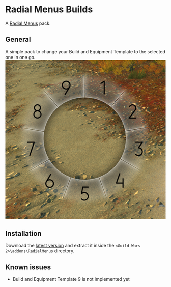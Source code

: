 # Radial Menus Builds
A [Radial Menus](https://github.com/RaidcoreGG/GW2-RadialMenus) pack.

## General
A simple pack to change your Build and Equipment Template to the selected one in one go.
![Preview](./img/preview.png)

## Installation
Download the [latest version](https://github.com/CaptainZlick/gw2-radial-menus-builds/releases/latest) and extract it inside the `<Guild Wars 2>\addons\RadialMenus` directory.

## Known issues
* Build and Equipment Template 9 is not implemented yet
